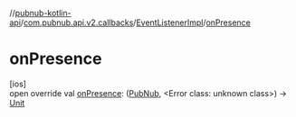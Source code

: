 //[pubnub-kotlin-api](../../../index.md)/[com.pubnub.api.v2.callbacks](../index.md)/[EventListenerImpl](index.md)/[onPresence](on-presence.md)

# onPresence

[ios]\
open override val [onPresence](on-presence.md): ([PubNub](../../com.pubnub.api/-pub-nub/index.md), <!---  GfmCommand {"@class":"org.jetbrains.dokka.gfm.ResolveLinkGfmCommand","dri":{"packageName":"","classNames":"<Error class: unknown class>","callable":null,"target":{"@class":"org.jetbrains.dokka.links.PointingToDeclaration"},"extra":null}} --->&lt;Error class: unknown class&gt;<!--- --->) -&gt; [Unit](https://kotlinlang.org/api/latest/jvm/stdlib/kotlin/-unit/index.html)
